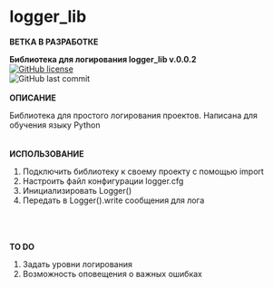 # logger_lib

<b>ВЕТКА В РАЗРАБОТКЕ</b>

<b>Библиотека для логирования logger_lib
v.0.0.2</b>
<br><a href="https://github.com/iamantonreznik/logger_lib/blob/main/LICENSE"><img alt="GitHub license" src="https://img.shields.io/github/license/iamantonreznik/logger_lib?style=for-the-badge"></a><br><img alt="GitHub last commit" src="https://img.shields.io/github/last-commit/iamantonreznik/logger_lib?style=for-the-badge"><br><br>
<b>ОПИСАНИЕ</b>

Библиотека для простого логирования проектов. Написана для обучения языку Python
<br><br><br>
<b>ИСПОЛЬЗОВАНИЕ</b>

1. Подключить библиотеку к своему проекту с помощью import
2. Настроить файл конфигурации logger.cfg
3. Инициализировать Logger()
4. Передать в Logger().write сообщения для лога

<br><br><br>
<b>TO DO</b>
1. Задать уровни логирования
2. Возможность оповещения о важных ошибках
